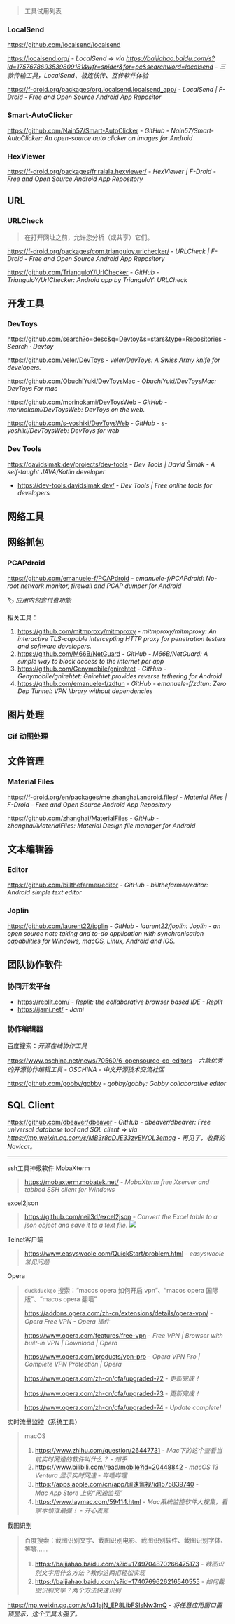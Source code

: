 > 工具试用列表

### LocalSend

https://github.com/localsend/localsend

https://localsend.org/ - *LocalSend* ⇒ _via https://baijiahao.baidu.com/s?id=1757678693539809181&wfr=spider&for=pc&searchword=localsend - *三款传输工具，LocalSend、极连快传、互传软件体验*_
  
https://f-droid.org/packages/org.localsend.localsend_app/ - *LocalSend | F-Droid - Free and Open Source Android App Repositor*


### Smart-AutoClicker

https://github.com/Nain57/Smart-AutoClicker - *GitHub - Nain57/Smart-AutoClicker: An open-source auto clicker on images for Android*

### HexViewer

https://f-droid.org/packages/fr.ralala.hexviewer/ - *HexViewer | F-Droid - Free and Open Source Android App Repository*

## URL

### URLCheck

> 在打开网址之前，允许您分析（或共享）它们。

https://f-droid.org/packages/com.trianguloy.urlchecker/ - *URLCheck | F-Droid - Free and Open Source Android App Repository*

https://github.com/TrianguloY/UrlChecker - *GitHub - TrianguloY/UrlChecker: Android app by TrianguloY: URLCheck*


## 开发工具

### DevToys

https://github.com/search?o=desc&q=Devtoy&s=stars&type=Repositories - *Search · Devtoy*

https://github.com/veler/DevToys - *veler/DevToys: A Swiss Army knife for developers.*

https://github.com/ObuchiYuki/DevToysMac - *ObuchiYuki/DevToysMac: DevToys For mac*

https://github.com/morinokami/DevToysWeb - *GitHub - morinokami/DevToysWeb: DevToys on the web.*

https://github.com/s-yoshiki/DevToysWeb - *GitHub - s-yoshiki/DevToysWeb: DevToys for web*

### Dev Tools


https://davidsimak.dev/projects/dev-tools - *Dev Tools | David Šimák - A self-taught JAVA/Kotlin developer*
- https://dev-tools.davidsimak.dev/ - *Dev Tools | Free online tools for developers*


##  网络工具

## 网络抓包

### PCAPdroid


https://github.com/emanuele-f/PCAPdroid - *emanuele-f/PCAPdroid: No-root network monitor, firewall and PCAP dumper for Android*

🏷️ *应用内包含付费功能*

相关工具：

1. https://github.com/mitmproxy/mitmproxy - *mitmproxy/mitmproxy: An interactive TLS-capable intercepting HTTP proxy for penetration testers and software developers.*
2. https://github.com/M66B/NetGuard - *GitHub - M66B/NetGuard: A simple way to block access to the internet per app*
3. https://github.com/Genymobile/gnirehtet - *GitHub - Genymobile/gnirehtet: Gnirehtet provides reverse tethering for Android*
4. https://github.com/emanuele-f/zdtun - *GitHub - emanuele-f/zdtun: Zero Dep Tunnel: VPN library without dependencies*


## 图片处理



### Gif 动图处理


## 文件管理

### Material Files

https://f-droid.org/en/packages/me.zhanghai.android.files/ - *Material Files | F-Droid - Free and Open Source Android App Repository*

https://github.com/zhanghai/MaterialFiles - *GitHub - zhanghai/MaterialFiles: Material Design file manager for Android*


## 文本编辑器

### Editor

https://github.com/billthefarmer/editor - *GitHub - billthefarmer/editor: Android simple text editor*

### Joplin

https://github.com/laurent22/joplin - *GitHub - laurent22/joplin: Joplin - an open source note taking and to-do application with synchronisation capabilities for Windows, macOS, Linux, Android and iOS.*

## 团队协作软件

### 协同开发平台

- https://replit.com/ - *Replit: the collaborative browser based IDE - Replit*
- https://jami.net/ - *Jami*

### 协作编辑器

百度搜索：_开源在线协作工具_

https://www.oschina.net/news/70560/6-opensource-co-editors - *六款优秀的开源协作编辑工具 - OSCHINA - 中文开源技术交流社区*

https://github.com/gobby/gobby - *gobby/gobby: Gobby collaborative editor*


## SQL Client

https://github.com/dbeaver/dbeaver - *GitHub - dbeaver/dbeaver: Free universal database tool and SQL client* ⇒ _via https://mp.weixin.qq.com/s/MB3r8aDJE33zvEWOL3emqg - 再见了，收费的Navicat。_

----

ssh工具神级软件 MobaXterm

> https://mobaxterm.mobatek.net/ - *MobaXterm free Xserver and tabbed SSH client for Windows*

excel2json

> https://github.com/neil3d/excel2json - *Convert the Excel table to a json object and save it to a text file.* ![](https:flat.badgen.net/github/last-commit/neil3d/excel2json?icon=github&color=blue)

Telnet客户端

> https://www.easyswoole.com/QuickStart/problem.html - *easyswoole 常见问题*

Opera

> `duckduckgo` 搜索：“macos opera 如何开启 vpn”、“macos opera 国际版”、“macos opera 翻墙”
> 
> https://addons.opera.com/zh-cn/extensions/details/opera-vpn/ - *Opera Free VPN - Opera 插件*
> 
> https://www.opera.com/features/free-vpn - *Free VPN | Browser with built-in VPN | Download | Opera*
> 
> https://www.opera.com/products/vpn-pro - *Opera VPN Pro | Complete VPN Protection | Opera*
> 
> https://www.opera.com/zh-cn/ofa/upgraded-72 - *更新完成！*
> 
> https://www.opera.com/zh-cn/ofa/upgraded-73 - *更新完成！*
> 
> https://www.opera.com/zh-cn/ofa/upgraded-74 - *Update complete!*

实时流量监控（系统工具）

> macOS
> 1. https://www.zhihu.com/question/26447731 - *Mac下的这个查看当前实时网速的软件叫什么？ - 知乎*
> 2. https://www.bilibili.com/read/mobile?id=20448842 - *macOS 13 Ventura 显示实时网速 - 哔哩哔哩*
> 3. https://apps.apple.com/cn/app/网速监视/id1575839740 - *‎Mac App Store 上的“网速监视”*
> 4. https://www.laymac.com/59414.html - *Mac系统监控软件大搜集，看家本领谁最强！ - 开心麦氪*

截图识别

> 百度搜索：截图识别文字、截图识别电影、截图识别软件、截图识别字体、等等……
> 1. https://baijiahao.baidu.com/s?id=1749704870266475173 - *截图识别文字用什么方法？教你这两招轻松实现*
> 2. https://baijiahao.baidu.com/s?id=1740769626216540555 - *如何截图识别文字？两个方法快速识别*

https://mp.weixin.qq.com/s/u31ajN_EP8LibFSIsNw3mQ - *将任意应用窗口置顶显示，这个工具太强了。*
